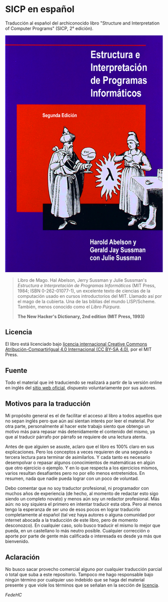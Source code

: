 # SICP en español

Traducción al español del archiconocido libro "Structure and Interpretation
of Computer Programs" (SICP, 2° edición).

![Imagen](/imagenes/SICP-traducido.png)

> Libro de Mago. Hal Abelson, Jerry Sussman y Julie Sussman's *Estructura e Interpretación de Programas Informáticos* (MIT Press, 1984; ISBN 0-262-01077-1), un excelente texto de ciencias de la computación usado en cursos introductorios del MIT. Llamado así por el mago de la cubierta. Una de las biblias del mundo LISP/Scheme. También, menos conocido como el *Libro Púrpura*.
>
> **The New Hacker's Dictionary, 2nd edition**
> **(MIT Press, 1993)**

## Licencia 

El libro está licenciado bajo [licencia internacional Creative Commons Atribución-CompartirIgual 4.0 Internacional (CC BY-SA 4.0)](https://creativecommons.org/licenses/by-sa/4.0/deed.es), por el MIT Press.


## Fuente

Todo el material que iré traduciendo se realizará a partir de la versión online en inglés del [sitio web oficial](https://mitpress.mit.edu/sites/default/files/sicp/index.html), dispuesto voluntariamente por sus autores.


## Motivos para la traducción

Mi propósito general es el de facilitar el acceso al libro a todos aquellos que no sepan inglés pero que aún así sientan interés por leer el material. Por otra parte, personalmente al hacer este trabajo siento que obtengo un motivo más para repasar más detenidamente el contenido del mismo, ya que al traducir párrafo por párrafo se requiere de una lectura atenta.

Antes de que alguien se asuste, aclaro que el libro es 100% claro en sus explicaciones. Pero los conceptos a veces requieren de una segunda o tercera lectura para terminar de asimilarlos. Y cada tanto es necesario desempolvar o repasar algunos conocimientos de matemáticas en algún que otro ejercicio o ejemplo. Y en lo que respecta a los ejercicios mismos, varios resultan desafiantes pero no por ello menos entretenidos. En resumen, nada que nadie pueda lograr con un poco de voluntad.

Debo comentar que no soy traductor profesional, ni programador con muchos años de experiencia (de hecho, al momento de redactar esto sigo siendo un completo novato) y menos aún soy un redactor profesional. Más aún: no soy siquiera el primero en intentar traducir esta obra. Pero al menos tengo la esperanza de ser uno de esos pocos en lograr traducirlo completamente al español (tal vez haya autores o alguna comunidad por internet abocada a la traducción de este libro, pero de momento desconozco). En cualquier caso, solo busco traducir el mismo lo mejor que pueda, en un castellano lo más neutro posible. Cualquier corrección o aporte por parte de gente más calificada o interesada es desde ya más que bienvenido.


## Aclaración

No busco sacar provecho comercial alguno por cualquier traducción parcial o total que suba a este repositorio. Tampoco me hago responsable bajo ningún término por cualquier uso indebido que se haga del material presente y que viole los términos que se señalan en la sección de [licencia](#licencia).



*FedeHC*